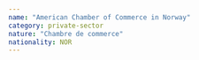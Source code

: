 ```yaml
---
name: "American Chamber of Commerce in Norway"
category: private-sector
nature: "Chambre de commerce"
nationality: NOR
---
```

